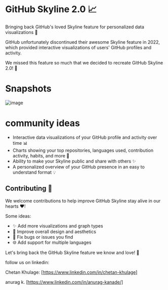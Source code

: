 # GitHub Skyline 2.0 📈

Bringing back GitHub's loved Skyline feature for personalized data visualizations 🌄

GitHub unfortunately discontinued their awesome Skyline feature in 2022, which provided interactive visualizations of users' GitHub profiles and activity. 

We missed this feature so much that we decided to recreate GitHub Skyline 2.0! 🥳

# Snapshots 
![image](https://github.com/Chetan-KK/github-skyline2.0/assets/75563673/f37e6bea-f860-46a1-a4a2-8f2803806b36)


# community ideas

- Interactive data visualizations of your GitHub profile and activity over time 📊
- Charts showing your top repositories, languages used, contribution activity, habits, and more 🔢
- Ability to make your Skyline public and share with others ✨
- A personalized overview of your GitHub presence in an easy to understand format 💡

## Contributing 🤝

We welcome contributions to help improve GitHub Skyline stay alive in our hearts ♥! 

Some ideas:

- ✨ Add more visualizations and graph types 
- 🎨 Improve overall design and aesthetics
- 🐛 Fix bugs or issues you find
- 🌐 Add support for multiple languages

Let's bring back the GitHub Skyline feature we know and love! 💖

follow us on linkedin:

Chetan Khulage:
[https://www.linkedin.com/in/chetan-khulage]

anurag k.
[https://www.linkedin.com/in/anurag-kanade/]
